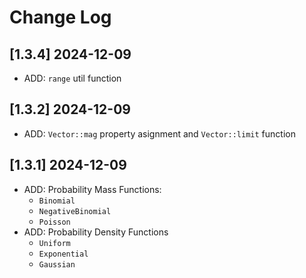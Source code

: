 # Change Log

## [1.3.4] 2024-12-09

- ADD: `range` util function

## [1.3.2] 2024-12-09

- ADD: `Vector::mag` property asignment and `Vector::limit` function

## [1.3.1] 2024-12-09

- ADD: Probability Mass Functions:
  * `Binomial`
  * `NegativeBinomial`
  * `Poisson`
- ADD: Probability Density Functions
  * `Uniform`
  * `Exponential`
  * `Gaussian`
